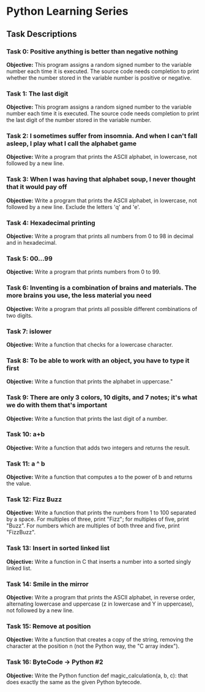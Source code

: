 # Python Learning Series

## Task Descriptions

### Task 0: Positive anything is better than negative nothing
**Objective:** This program assigns a random signed number to the variable number each time it is executed. The source code needs completion to print whether the number stored in the variable number is positive or negative.


### Task 1: The last digit
**Objective:** This program assigns a random signed number to the variable number each time it is executed. The source code needs completion to print the last digit of the number stored in the variable number.


### Task 2: I sometimes suffer from insomnia. And when I can't fall asleep, I play what I call the alphabet game
**Objective:** Write a program that prints the ASCII alphabet, in lowercase, not followed by a new line.


### Task 3: When I was having that alphabet soup, I never thought that it would pay off
**Objective:** Write a program that prints the ASCII alphabet, in lowercase, not followed by a new line. Exclude the letters 'q' and 'e'.


### Task 4: Hexadecimal printing
**Objective:** Write a program that prints all numbers from 0 to 98 in decimal and in hexadecimal.


### Task 5: 00...99
**Objective:** Write a program that prints numbers from 0 to 99.


### Task 6: Inventing is a combination of brains and materials. The more brains you use, the less material you need
**Objective:** Write a program that prints all possible different combinations of two digits.


### Task 7: islower
**Objective:** Write a function that checks for a lowercase character.


### Task 8: To be able to work with an object, you have to type it first
**Objective:** Write a function that prints the alphabet in uppercase."


### Task 9: There are only 3 colors, 10 digits, and 7 notes; it's what we do with them that's important
**Objective:** Write a function that prints the last digit of a number.


### Task 10: a+b
**Objective:** Write a function that adds two integers and returns the result.


### Task 11: a ^ b
**Objective:** Write a function that computes a to the power of b and returns the value.


### Task 12: Fizz Buzz
**Objective:** Write a function that prints the numbers from 1 to 100 separated by a space. For multiples of three, print "Fizz"; for multiples of five, print "Buzz". For numbers which are multiples of both three and five, print "FizzBuzz".


### Task 13: Insert in sorted linked list
**Objective:** Write a function in C that inserts a number into a sorted singly linked list.

### Task 14: Smile in the mirror
**Objective:** Write a program that prints the ASCII alphabet, in reverse order, alternating lowercase and uppercase (z in lowercase and Y in uppercase), not followed by a new line.

### Task 15: Remove at position
**Objective:** Write a function that creates a copy of the string, removing the character at the position n (not the Python way, the "C array index").

### Task 16: ByteCode -> Python #2
**Objective:** Write the Python function def magic_calculation(a, b, c): that does exactly the same as the given Python bytecode.